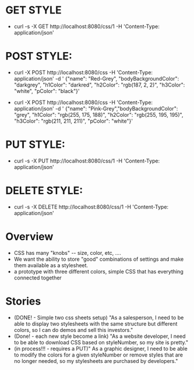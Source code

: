 # GET STYLE
  * curl -s -X GET http://localhost:8080/css/1 -H 'Content-Type: application/json'

# POST STYLE:
  * curl -X POST http://localhost:8080/css -H 'Content-Type: application/json' -d '
   {"name": "Red-Grey", "bodyBackgroundColor": "darkgrey", "h1Color": "darkred", "h2Color":
   "rgb(187, 2, 2)", "h3Color": "white", "pColor": "black"}'

  * curl -X POST http://localhost:8080/css -H 'Content-Type: application/json' -d '
  {"name": "Pink-Grey","bodyBackgroundColor": "grey", "h1Color": "rgb(255, 175, 188)", "h2Color":
   "rgb(255, 195, 195)", "h3Color": "rgb(211, 211, 211)", "pColor": "white"}'

# PUT STYLE:
  * curl -s -X PUT http://localhost:8080/css/1 -H 'Content-Type: application/json'


# DELETE STYLE:
  * curl -s -X DELETE http://localhost:8080/css/1 -H 'Content-Type: application/json'

# Overview

* CSS has many "knobs" -- size, color, etc, ....
* We want the ability to store "good" combinations of settings and make them available as a stylesheet.
* a prototype with three different colors, simple CSS that has everything connected together
  
# Stories

* (DONE! - Simple two css sheets setup) "As a salesperson, I need to be able to display two stylesheets with the same structure but different colors, so I can do demos and sell this investors." 
* (Done! - each new style become a link) "As a website developer, I need to be able to download CSS based on styleNumber, so my site is pretty." 
* (in process!!! - requires a PUT)" As a graphic designer, I need to be able to modify the colors for a given styleNumber or remove styles that are no longer needed, so my stylesheets are purchased by developers." 

